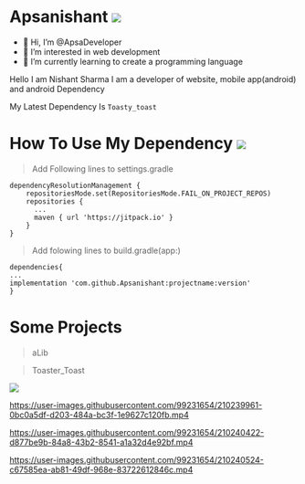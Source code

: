 # Apsanishant [![](https://jitpack.io/v/Apsanishant/aLib.svg)](https://jitpack.io/#Apsanishant/aLib)
- 👋 Hi, I’m @ApsaDeveloper 
- 👀 I’m interested in web development
- 🌱 I’m currently learning to create a programming language 

<!---
ApsaDeveloper/ApsaDeveloper is a ✨ special ✨ repository because its `README.md` (this file) appears on your GitHub profile.
You can click the Preview link to take a look at your changes.
--->

Hello I am Nishant Sharma
I am a developer of website, mobile app(android) and android Dependency

My Latest Dependency  Is   ``Toasty_toast``

# How To Use My Dependency [![](https://jitpack.io/v/Apsanishant/aLib.svg)](https://jitpack.io/#Apsanishant/aLib)

>Add Following lines to settings.gradle

```
dependencyResolutionManagement {
    repositoriesMode.set(RepositoriesMode.FAIL_ON_PROJECT_REPOS)
    repositories {
      ...
      maven { url 'https://jitpack.io' }
    }
}
```

>Add folowing lines to build.gradle(app:)

```
dependencies{
...
implementation 'com.github.Apsanishant:projectname:version'
}
```

# Some Projects

>aLib

>Toaster_Toast


[![](https://jitpack.io/v/Apsanishant/aLib.svg)](https://jitpack.io/#Apsanishant/aLib)




https://user-images.githubusercontent.com/99231654/210239961-0bc0a5df-d203-484a-bc3f-1e9627c120fb.mp4

 

https://user-images.githubusercontent.com/99231654/210240422-d877be9b-84a8-43b2-8541-a1a32d4e92bf.mp4



https://user-images.githubusercontent.com/99231654/210240524-c67585ea-ab81-49df-968e-83722612846c.mp4

